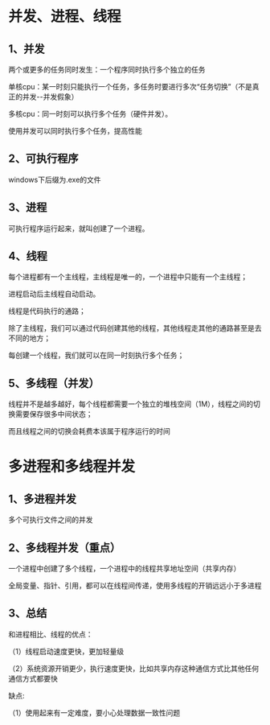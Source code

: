 # 并发、进程、线程

## 1、并发

两个或更多的任务同时发生：一个程序同时执行多个独立的任务

单核cpu：某一时刻只能执行一个任务，多任务时要进行多次“任务切换”（不是真正的并发--并发假象）

多核cpu：同一时刻可以执行多个任务（硬件并发）。

使用并发可以同时执行多个任务，提高性能

## 2、可执行程序

windows下后缀为.exe的文件

## 3、进程

可执行程序运行起来，就叫创建了一个进程。

## 4、线程

每个进程都有一个主线程，主线程是唯一的，一个进程中只能有一个主线程；

进程启动后主线程自动启动。

线程是代码执行的通路；

除了主线程，我们可以通过代码创建其他的线程，其他线程走其他的通路甚至是去不同的地方；

每创建一个线程，我们就可以在同一时刻执行多个任务；

## 5、多线程（并发）

线程并不是越多越好，每个线程都需要一个独立的堆栈空间（1M），线程之间的切换需要保存很多中间状态；

而且线程之间的切换会耗费本该属于程序运行的时间

# 多进程和多线程并发

## 1、多进程并发

多个可执行文件之间的并发

## 2、多线程并发（重点）

一个进程中创建了多个线程，一个进程中的线程共享地址空间（共享内存）

全局变量、指针、引用，都可以在线程间传递，使用多线程的开销远远小于多进程

##  3、总结

和进程相比、线程的优点：

（1）线程启动速度更快，更加轻量级

（2）系统资源开销更少，执行速度更快，比如共享内存这种通信方式比其他任何通信方式都要快

缺点:

（1）使用起来有一定难度，要小心处理数据一致性问题